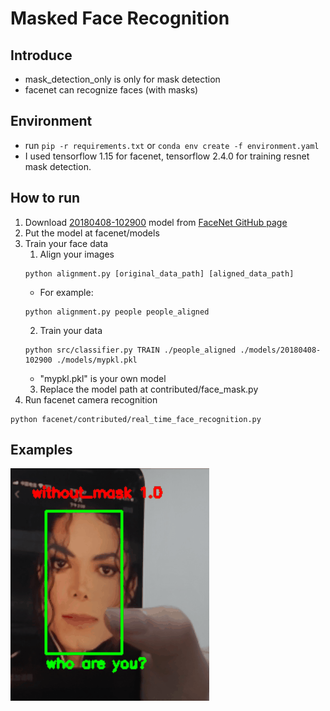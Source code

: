 # Masked Face Recognition

## Introduce

- mask_detection_only is only for mask detection
- facenet can recognize faces (with masks)

## Environment

- run ```pip -r requirements.txt``` or ```conda env create -f environment.yaml```
- I used tensorflow 1.15 for facenet, tensorflow 2.4.0 for training resnet mask detection.

## How to run

1. Download [20180408-102900](https://drive.google.com/open?id=1R77HmFADxe87GmoLwzfgMu_HY0IhcyBz) model from [FaceNet GitHub page](https://github.com/davidsandberg/facenet)
2. Put the model at facenet/models
3. Train your face data
    1. Align your images
    ```
    python alignment.py [original_data_path] [aligned_data_path]
    ```
    * For example:
    ```
    python alignment.py people people_aligned
    ```
    2. Train your data
    ```
    python src/classifier.py TRAIN ./people_aligned ./models/20180408-102900 ./models/mypkl.pkl
    ```
    * "mypkl.pkl" is your own model
    3. Replace the model path at contributed/face_mask.py
4. Run facenet camera recognition
```
python facenet/contributed/real_time_face_recognition.py
```

## Examples
![alt text](example.gif)
